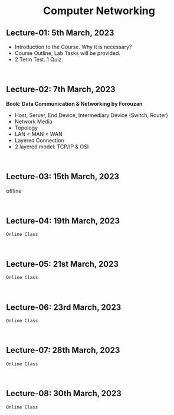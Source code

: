 <h1 align="center">Computer Networking</h1>

<h2>Lecture-01: 5th March, 2023</h2>

- Introduction to the Course. Why it is necessary?
- Course Outline, Lab Tasks will be provided.
- 2 Term Test. 1 Quiz.

<br><h2>Lecture-02: 7th March, 2023</h2>

**Book: Data Communication & Networking by Forouzan**

- Host, Server, End Device, Intermediary Device (Switch, Router)
- Network Media
- Topology
- LAN < MAN < WAN
- Layered Connection
- 2 layered model: TCP/IP & OSI

<br><h2>Lecture-03: 15th March, 2023</h2>

offline

<br><h2>Lecture-04: 19th March, 2023</h2>

`Online Class`

<br><h2>Lecture-05: 21st March, 2023</h2>

`Online Class`

<br><h2>Lecture-06: 23rd March, 2023</h2>

`Online Class`

<br><h2>Lecture-07: 28th March, 2023</h2>

`Online Class`

<br><h2>Lecture-08: 30th March, 2023</h2>

`Online Class`